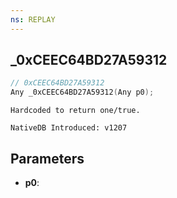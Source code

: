 ```yaml
---
ns: REPLAY
---
```

## _0xCEEC64BD27A59312

```c
// 0xCEEC64BD27A59312
Any _0xCEEC64BD27A59312(Any p0);
```

```
Hardcoded to return one/true.

NativeDB Introduced: v1207
```

## Parameters
* **p0**:
